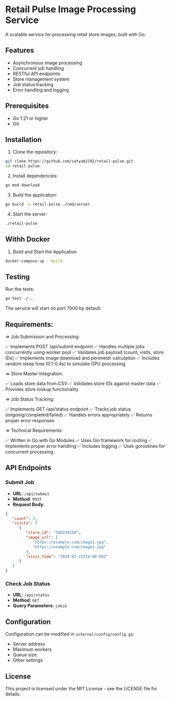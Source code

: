 # Retail Pulse Image Processing Service

A scalable service for processing retail store images, built with Go.

## Features

- Asynchronous image processing
- Concurrent job handling
- RESTful API endpoints
- Store management system
- Job status tracking
- Error handling and logging

## Prerequisites

- Go 1.21 or higher
- Git

## Installation

1. Clone the repository:
```bash
git clone https://github.com/satyam2192/retail-pulse.git
cd retail-pulse
```

2. Install dependencies:
```bash
go mod download
```

3. Build the application:
```bash
go build -o retail-pulse ./cmd/server
```
4. Start the server:
```bash
./retail-pulse
```

## Withh Docker

1. Build and Start the Application
```bash
docker-compose up --build
```
## Testing

Run the tests:
```bash
go test ./...
```

The service will start on port 7000 by default.

## Requirements:
=> Job Submission and Processing:

✅ Implements POST /api/submit endpoint
✅ Handles multiple jobs concurrently using worker pool
✅ Validates job payload (count, visits, store IDs)
✅ Implements image download and perimeter calculation
✅ Includes random sleep time (0.1-0.4s) to simulate GPU processing

=> Store Master Integration:

✅ Loads store data from CSV
✅ Validates store IDs against master data
✅ Provides store lookup functionality


=> Job Status Tracking:

✅ Implements GET /api/status endpoint
✅ Tracks job status (ongoing/completed/failed)
✅ Handles errors appropriately
✅ Returns proper error responses

=> Technical Requirements:

✅ Written in Go with Go Modules
✅ Uses Gin framework for routing
✅ Implements proper error handling
✅ Includes logging
✅ Uses goroutines for concurrent processing

## API Endpoints

### Submit Job
- **URL**: `/api/submit`
- **Method**: `POST`
- **Request Body**:
```json
{
   "count": 2,
   "visits": [
      {
         "store_id": "S00339218",
         "image_url": [
            "https://example.com/image1.jpg",
            "https://example.com/image2.jpg"
         ],
         "visit_time": "2024-03-15T10:00:00Z"
      }
   ]
}
```

### Check Job Status
- **URL**: `/api/status`
- **Method**: `GET`
- **Query Parameters**: `jobid`


## Configuration

Configuration can be modified in `internal/config/config.go`:
- Server address
- Maximum workers
- Queue size
- Other settings


## License

This project is licensed under the MIT License - see the LICENSE file for details.

